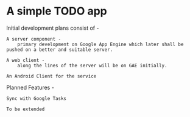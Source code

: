 A simple TODO app
====

Initial development plans consist of -

	A server component -
		primary development on Google App Engine which later shall be pushed on a better and suitable server.

	A web client -
		along the lines of the server will be on GAE initially.

	An Android Client for the service


Planned Features -

	Sync with Google Tasks
	
	To be extended